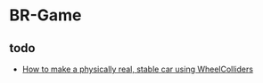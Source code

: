 # BR-Game

## todo
- [How to make a physically real, stable car using WheelColliders](https://forum.unity.com/threads/how-to-make-a-physically-real-stable-car-with-wheelcolliders.50643/)
